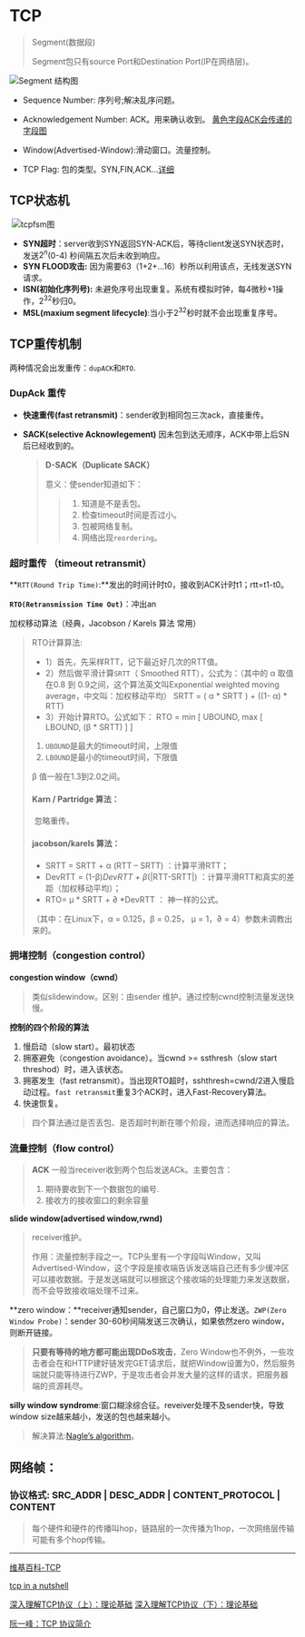 # TCP
> Segment(数据段)
> 
> Segment包只有source Port和Destination Port(IP在网络层)。 

![Segment 结构图](../.././.src/134217wuckuyvvcsuygnds.png)

- Sequence Number: 序列号;解决乱序问题。

- Acknowledgement Number: ACK。用来确认收到。  [黄色字段ACK会传递的字段图](../../.src/image-20200925172720046.png)

- Window(Advertised-Window):滑动窗口。流量控制。

- TCP Flag: 包的类型。SYN,FIN,ACK…[详细](../.././.src/image-20190725155505155.png) 

## TCP状态机

​    ![tcpfsm图](../.././.src/tcpfsm.png)

- **SYN超时**：server收到SYN返回SYN-ACK后，等待client发送SYN状态时，发送$2^n$(0-4) 秒间隔五次后未收到响应。
- **SYN FLOOD攻击:** 因为需要63（1+2+…16）秒所以利用该点，无线发送SYN请求。
- **ISN(初始化序列号):**  未避免序号出现重复。系统有模拟时钟，每4微秒+1操作，$2^{32}$秒归0。
- **MSL(maxium segment lifecycle)**:当小于$2^{32}$秒时就不会出现重复序号。

## TCP重传机制

两种情况会出发重传：`dupACK`和`RTO`.

### DupAck 重传

- **快速重传(fast retransmit)**：sender收到相同包三次ack，直接重传。    

- **SACK(selective Acknowlegement)** 因未包到达无顺序，ACK中带上后SN后已经收到的。
  
  > **D-SACK（Duplicate SACK）**
  > 
  > 意义：使sender知道如下：
  > 
  > > 1. 知道是不是丢包。
  > > 2. 检查timeout时间是否过小。
  > > 3. 包被网络复制。
  > > 4. 网络出现`reordering`。

### 超时重传 （timeout retransmit）

​      **`RTT(Round Trip Time)`:**发出的时间计时t0，接收到ACK计时t1；rtt=t1-t0。

​      **`RTO(Retransmission Time Out)`**：冲出an

加权移动算法（经典，Jacobson / Karels 算法 常用）

> RTO计算算法:
> 
> - 1）首先，先采样RTT，记下最近好几次的RTT值。
> - 2）然后做平滑计算`SRTT`（ Smoothed RTT），公式为：（其中的 α 取值在0.8 到 0.9之间，这个算法英文叫Exponential weighted moving average，中文叫：加权移动平均）
>   SRTT = ( α * SRTT ) + ((1- α) * RTT)
> - 3）开始计算RTO。公式如下：
>   RTO = min [ UBOUND,  max [ LBOUND,   (β * SRTT) ]  ]
> 1. `UBOUND`是最大的timeout时间，上限值
> 2. `LBOUND`是最小的timeout时间，下限值
> 
> β 值一般在1.3到2.0之间。
> 
> #### Karn / Partridge 算法：
> 
> ​    忽略重传。
> 
> #### jacobson/karels 算法：
> 
> - SRTT = SRTT + α (RTT – SRTT) ：计算平滑RTT；
> - DevRTT = (1-β)*DevRTT + β*(|RTT-SRTT|) ：计算平滑RTT和真实的差距（加权移动平均）；
> - RTO= μ * SRTT + ∂ *DevRTT ： 神一样的公式。
> 
> （其中：在Linux下，α = 0.125，β = 0.25， μ = 1，∂ = 4）参数未调教出来的。

### 拥堵控制（congestion control）

**congestion window（cwnd）**

> 类似slidewindow。区别：由sender 维护。通过控制cwnd控制流量发送快慢。

**控制的四个阶段的算法**

1. 慢启动（slow start）。最初状态
2. 拥塞避免（congestion avoidance）。当cwnd >= ssthresh（slow start threshod）时，进入该状态。
3. 拥塞发生（fast retransmit）。当出现RTO超时，sshthresh=cwnd/2进入慢启动过程。`fast retransmit`重复3个ACK时，进入Fast-Recovery算法。
4. 快速恢复。

> 四个算法通过是否丢包、是否超时判断在哪个阶段，进而选择响应的算法。

### 流量控制（flow control）

> **ACK** 一般当receiver收到两个包后发送ACk。主要包含：
> 
> 1. 期待要收到下一个数据包的编号.
> 2. 接收方的接收窗口的剩余容量

**slide window(advertised window,rwnd)**

> receiver维护。
> 
> 作用：流量控制手段之一。TCP头里有一个字段叫Window，又叫Advertised-Window，这个字段是接收端告诉发送端自己还有多少缓冲区可以接收数据。于是发送端就可以根据这个接收端的处理能力来发送数据，而不会导致接收端处理不过来。

**zero window：**receiver通知sender，自己窗口为0，停止发送。`ZWP(Zero Window Probe)`：sender 30-60秒间隔发送三次确认，如果依然zero window，则断开链接。

> **只要有等待的地方都可能出现DDoS攻击**，Zero Window也不例外，一些攻击者会在和HTTP建好链发完GET请求后，就把Window设置为0，然后服务端就只能等待进行ZWP，于是攻击者会并发大量的这样的请求，把服务器端的资源耗尽。

**silly window syndrome**:窗口糊涂综合征。reveiver处理不及sender快，导致window size越来越小，发送的包也越来越小。

> 解决算法:[Nagle’s algorithm](http://en.wikipedia.org/wiki/Nagle's_algorithm)。

## 网络帧：

### 协议格式: SRC_ADDR | DESC_ADDR | CONTENT_PROTOCOL | CONTENT

>  每个硬件和硬件的传播叫hop，链路层的一次传播为1hop，一次网络层传输可能有多个hop传输。

---

[维基百科-TCP](https://en.wikipedia.org/wiki/Transmission_Control_Protocol#Window_scaling)

[tcp in a nutshell](http://www.cs.miami.edu/home/burt/learning/Csc524.032/notes/tcp_nutshell.html)

[深入理解TCP协议（上）：理论基础](http://www.52im.net/thread-513-1-1.html)
[深入理解TCP协议（下）：理论基础](http://www.52im.net/thread-515-1-1.html)

[阮一峰：TCP 协议简介](http://www.ruanyifeng.com/blog/2017/06/tcp-protocol.html)
